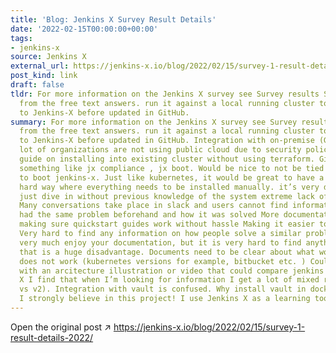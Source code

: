```yaml
---
title: 'Blog: Jenkins X Survey Result Details'
date: '2022-02-15T00:00:00+00:00'
tags:
- jenkins-x
source: Jenkins X
external_url: https://jenkins-x.io/blog/2022/02/15/survey-1-result-details-2022/
post_kind: link
draft: false
tldr: For more information on the Jenkins X survey see Survey results Some highlights
  from the free text answers. run it against a local running cluster to test changes
  to Jenkins-X before updated in GitHub.
summary: For more information on the Jenkins X survey see Survey results Some highlights
  from the free text answers. run it against a local running cluster to test changes
  to Jenkins-X before updated in GitHub. Integration with on-premise (Gitlab) as a
  lot of organizations are not using public cloud due to security policies, Proper
  guide on installing into existing cluster without using terraform. Give us back
  something like jx compliance , jx boot. Would be nice to not be tied to terraform
  to boot jenkins-x. Just like kubernetes, it would be great to have a jenkins-x the
  hard way where everything needs to be installed manually. it’s very difficult to
  just dive in without previous knowledge of the system extreme lack of quality documentation.
  Many conversations take place in slack and users cannot find information that somebody
  had the same problem beforehand and how it was solved More documentation and guides,
  making sure quickstart guides work without hassle Making it easier to get started
  Very hard to find any information on how people solve a similar problem before I
  very much enjoy your documentation, but it is very hard to find anything on google
  that is a huge disadvantage. Documents need to be clear about what works, and what
  does not work (kubernetes versions for example, bitbucket etc. ) Could also be nice
  with an arcitecture illustration or video that could compare jenkins with jenkins
  X I find that when I’m looking for information I get a lot of mixed results (v3
  vs v2). Integration with vault is confused. Why install vault in docker in k3s environment?
  I strongly believe in this project! I use Jenkins X as a learning tool.
---
```

Open the original post ↗ https://jenkins-x.io/blog/2022/02/15/survey-1-result-details-2022/
